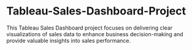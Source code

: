 # Tableau-Sales-Dashboard-Project
This Tableau Sales Dashboard project focuses on delivering clear visualizations of sales data to enhance business decision-making and provide valuable insights into sales performance.

